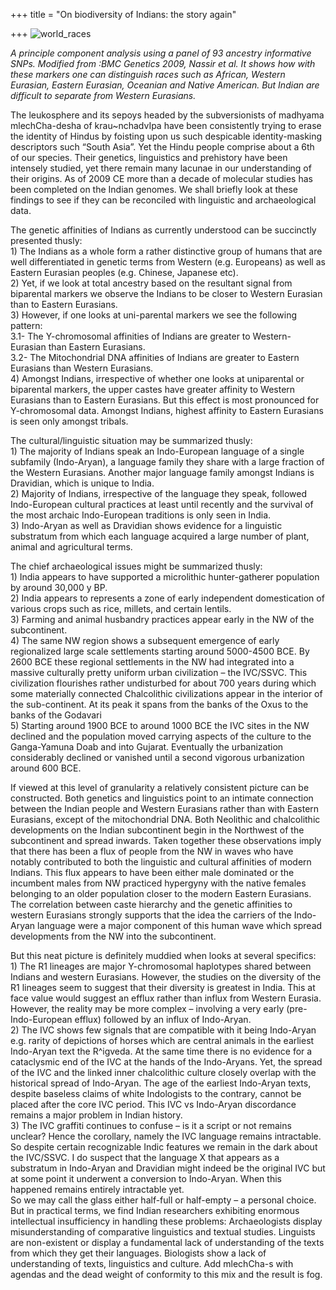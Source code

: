 +++
title = "On biodiversity of Indians: the story again"

+++
![world\_races](https://manasataramgini.files.wordpress.com/2009/07/world_races.jpg?w=640
"world_races")

*A principle component analysis using a panel of 93 ancestry informative
SNPs. Modified from :BMC Genetics 2009, Nassir et al. It shows how with
these markers one can distinguish races such as African, Western
Eurasian, Eastern Eurasian, Oceanian and Native American. But Indian are
difficult to separate from Western Eurasians.*

The leukosphere and its sepoys headed by the subversionists of madhyama
mlechCha-desha of krau\~nchadvIpa have been consistently trying to erase
the identity of Hindus by foisting upon us such despicable
identity-masking descriptors such “South Asia”. Yet the Hindu people
comprise about a 6th of our species. Their genetics, linguistics and
prehistory have been intensely studied, yet there remain many lacunae in
our understanding of their origins. As of 2009 CE more than a decade of
molecular studies has been completed on the Indian genomes. We shall
briefly look at these findings to see if they can be reconciled with
linguistic and archaeological data.

The genetic affinities of Indians as currently understood can be
succinctly presented thusly:  
1\) The Indians as a whole form a rather distinctive group of humans
that are well differentiated in genetic terms from Western (e.g.
Europeans) as well as Eastern Eurasian peoples (e.g. Chinese, Japanese
etc).  
2\) Yet, if we look at total ancestry based on the resultant signal from
biparental markers we observe the Indians to be closer to Western
Eurasian than to Eastern Eurasians.  
3\) However, if one looks at uni-parental markers we see the following
pattern:  
3.1- The Y-chromosomal affinities of Indians are greater to
Western-Eurasian than Eastern Eurasians.  
3.2- The Mitochondrial DNA affinities of Indians are greater to Eastern
Eurasians than Western Eurasians.  
4\) Amongst Indians, irrespective of whether one looks at uniparental or
biparental markers, the upper castes have greater affinity to Western
Eurasians than to Eastern Eurasians. But this effect is most pronounced
for Y-chromosomal data. Amongst Indians, highest affinity to Eastern
Eurasians is seen only amongst tribals.

The cultural/linguistic situation may be summarized thusly:  
1\) The majority of Indians speak an Indo-European language of a single
subfamily (Indo-Aryan), a language family they share with a large
fraction of the Western Eurasians. Another major language family amongst
Indians is Dravidian, which is unique to India.  
2\) Majority of Indians, irrespective of the language they speak,
followed Indo-European cultural practices at least until recently and
the survival of the most archaic Indo-European traditions is only seen
in India.  
3\) Indo-Aryan as well as Dravidian shows evidence for a linguistic
substratum from which each language acquired a large number of plant,
animal and agricultural terms.

The chief archaeological issues might be summarized thusly:  
1\) India appears to have supported a microlithic hunter-gatherer
population by around 30,000 y BP.  
2\) India appears to represents a zone of early independent
domestication of various crops such as rice, millets, and certain
lentils.  
3\) Farming and animal husbandry practices appear early in the NW of the
subcontinent.  
4\) The same NW region shows a subsequent emergence of early
regionalized large scale settlements starting around 5000-4500 BCE. By
2600 BCE these regional settlements in the NW had integrated into a
massive culturally pretty uniform urban civilization – the IVC/SSVC.
This civilization flourishes rather undisturbed for about 700 years
during which some materially connected Chalcolithic civilizations appear
in the interior of the sub-continent. At its peak it spans from the
banks of the Oxus to the banks of the Godavari  
5\) Starting around 1900 BCE to around 1000 BCE the IVC sites in the NW
declined and the population moved carrying aspects of the culture to the
Ganga-Yamuna Doab and into Gujarat. Eventually the urbanization
considerably declined or vanished until a second vigorous urbanization
around 600 BCE.

If viewed at this level of granularity a relatively consistent picture
can be constructed. Both genetics and linguistics point to an intimate
connection between the Indian people and Western Eurasians rather than
with Eastern Eurasians, except of the mitochondrial DNA. Both Neolithic
and chalcolithic developments on the Indian subcontinent begin in the
Northwest of the subcontinent and spread inwards. Taken together these
observations imply that there has been a flux of people from the NW in
waves who have notably contributed to both the linguistic and cultural
affinities of modern Indians. This flux appears to have been either male
dominated or the incumbent males from NW practiced hypergyny with the
native females belonging to an older population closer to the modern
Eastern Eurasians. The correlation between caste hierarchy and the
genetic affinities to western Eurasians strongly supports that the idea
the carriers of the Indo-Aryan language were a major component of this
human wave which spread developments from the NW into the subcontinent.

But this neat picture is definitely muddied when looks at several
specifics:  
1\) The R1 lineages are major Y-chromosomal haplotypes shared between
Indians and western Eurasians. However, the studies on the diversity of
the R1 lineages seem to suggest that their diversity is greatest in
India. This at face value would suggest an efflux rather than influx
from Western Eurasia. However, the reality may be more complex –
involving a very early (pre-Indo-European efflux) followed by an influx
of Indo-Aryan.  
2\) The IVC shows few signals that are compatible with it being
Indo-Aryan e.g. rarity of depictions of horses which are central animals
in the earliest Indo-Aryan text the R^igveda. At the same time there is
no evidence for a cataclysmic end of the IVC at the hands of the
Indo-Aryans. Yet, the spread of the IVC and the linked inner
chalcolithic culture closely overlap with the historical spread of
Indo-Aryan. The age of the earliest Indo-Aryan texts, despite baseless
claims of white Indologists to the contrary, cannot be placed after the
core IVC period. This IVC vs Indo-Aryan discordance remains a major
problem in Indian history.  
3\) The IVC graffiti continues to confuse – is it a script or not
remains unclear? Hence the corollary, namely the IVC language remains
intractable. So despite certain recognizable Indic features we remain in
the dark about the IVC/SSVC. I do suspect that the language X that
appears as a substratum in Indo-Aryan and Dravidian might indeed be the
original IVC but at some point it underwent a conversion to Indo-Aryan.
When this happened remains entirely intractable yet.  
So we may call the glass either half-full or half-empty – a personal
choice. But in practical terms, we find Indian researchers exhibiting
enormous intellectual insufficiency in handling these problems:
Archaeologists display misunderstanding of comparative linguistics and
textual studies. Linguists are non-existent or display a fundamental
lack of understanding of the texts from which they get their languages.
Biologists show a lack of understanding of texts, linguistics and
culture. Add mlechCha-s with agendas and the dead weight of conformity
to this mix and the result is fog.
